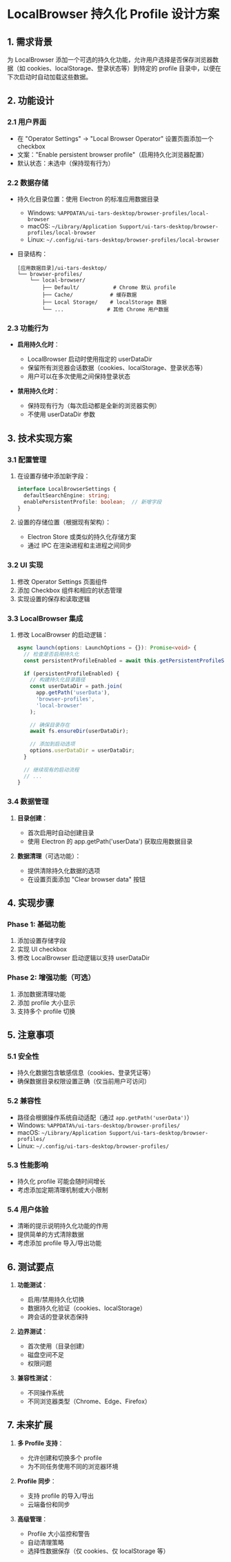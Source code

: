 # LocalBrowser 持久化 Profile 设计方案

## 1. 需求背景

为 LocalBrowser 添加一个可选的持久化功能，允许用户选择是否保存浏览器数据（如 cookies、localStorage、登录状态等）到特定的 profile 目录中，以便在下次启动时自动加载这些数据。

## 2. 功能设计

### 2.1 用户界面
- 在 "Operator Settings" -> "Local Browser Operator" 设置页面添加一个 checkbox
- 文案："Enable persistent browser profile"（启用持久化浏览器配置）
- 默认状态：未选中（保持现有行为）

### 2.2 数据存储
- 持久化目录位置：使用 Electron 的标准应用数据目录
  - Windows: `%APPDATA%/ui-tars-desktop/browser-profiles/local-browser`
  - macOS: `~/Library/Application Support/ui-tars-desktop/browser-profiles/local-browser`
  - Linux: `~/.config/ui-tars-desktop/browser-profiles/local-browser`
  
- 目录结构：
  ```
  [应用数据目录]/ui-tars-desktop/
  └── browser-profiles/
      └── local-browser/
          ├── Default/           # Chrome 默认 profile
          ├── Cache/            # 缓存数据
          ├── Local Storage/    # localStorage 数据
          └── ...              # 其他 Chrome 用户数据
  ```

### 2.3 功能行为
- **启用持久化时**：
  - LocalBrowser 启动时使用指定的 userDataDir
  - 保留所有浏览器会话数据（cookies、localStorage、登录状态等）
  - 用户可以在多次使用之间保持登录状态
  
- **禁用持久化时**：
  - 保持现有行为（每次启动都是全新的浏览器实例）
  - 不使用 userDataDir 参数

## 3. 技术实现方案

### 3.1 配置管理
1. 在设置存储中添加新字段：
   ```typescript
   interface LocalBrowserSettings {
     defaultSearchEngine: string;
     enablePersistentProfile: boolean;  // 新增字段
   }
   ```

2. 设置的存储位置（根据现有架构）：
   - Electron Store 或类似的持久化存储方案
   - 通过 IPC 在渲染进程和主进程之间同步

### 3.2 UI 实现
1. 修改 Operator Settings 页面组件
2. 添加 Checkbox 组件和相应的状态管理
3. 实现设置的保存和读取逻辑

### 3.3 LocalBrowser 集成
1. 修改 LocalBrowser 的启动逻辑：
   ```typescript
   async launch(options: LaunchOptions = {}): Promise<void> {
     // 检查是否启用持久化
     const persistentProfileEnabled = await this.getPersistentProfileSetting();
     
     if (persistentProfileEnabled) {
       // 构建持久化目录路径
       const userDataDir = path.join(
         app.getPath('userData'), 
         'browser-profiles', 
         'local-browser'
       );
       
       // 确保目录存在
       await fs.ensureDir(userDataDir);
       
       // 添加到启动选项
       options.userDataDir = userDataDir;
     }
     
     // 继续现有的启动流程
     // ...
   }
   ```

### 3.4 数据管理
1. **目录创建**：
   - 首次启用时自动创建目录
   - 使用 Electron 的 app.getPath('userData') 获取应用数据目录

2. **数据清理**（可选功能）：
   - 提供清除持久化数据的选项
   - 在设置页面添加 "Clear browser data" 按钮

## 4. 实现步骤

### Phase 1: 基础功能
1. 添加设置存储字段
2. 实现 UI checkbox
3. 修改 LocalBrowser 启动逻辑以支持 userDataDir

### Phase 2: 增强功能（可选）
1. 添加数据清理功能
2. 添加 profile 大小显示
3. 支持多个 profile 切换

## 5. 注意事项

### 5.1 安全性
- 持久化数据包含敏感信息（cookies、登录凭证等）
- 确保数据目录权限设置正确（仅当前用户可访问）

### 5.2 兼容性
- 路径会根据操作系统自动适配（通过 `app.getPath('userData')`）
- Windows: `%APPDATA%/ui-tars-desktop/browser-profiles/`
- macOS: `~/Library/Application Support/ui-tars-desktop/browser-profiles/`
- Linux: `~/.config/ui-tars-desktop/browser-profiles/`

### 5.3 性能影响
- 持久化 profile 可能会随时间增长
- 考虑添加定期清理机制或大小限制

### 5.4 用户体验
- 清晰的提示说明持久化功能的作用
- 提供简单的方式清除数据
- 考虑添加 profile 导入/导出功能

## 6. 测试要点

1. **功能测试**：
   - 启用/禁用持久化切换
   - 数据持久化验证（cookies、localStorage）
   - 跨会话的登录状态保持

2. **边界测试**：
   - 首次使用（目录创建）
   - 磁盘空间不足
   - 权限问题

3. **兼容性测试**：
   - 不同操作系统
   - 不同浏览器类型（Chrome、Edge、Firefox）

## 7. 未来扩展

1. **多 Profile 支持**：
   - 允许创建和切换多个 profile
   - 为不同任务使用不同的浏览器环境

2. **Profile 同步**：
   - 支持 profile 的导入/导出
   - 云端备份和同步

3. **高级管理**：
   - Profile 大小监控和警告
   - 自动清理策略
   - 选择性数据保存（仅 cookies、仅 localStorage 等）